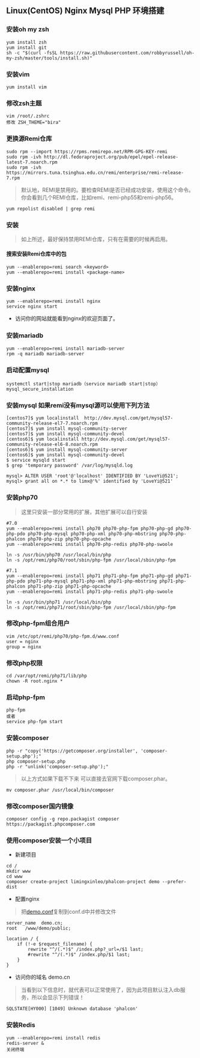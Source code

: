 ## Linux(CentOS) Nginx Mysql PHP 环境搭建

### 安装oh my zsh
~~~
yum install zsh
yum install git
sh -c "$(curl -fsSL https://raw.githubusercontent.com/robbyrussell/oh-my-zsh/master/tools/install.sh)"
~~~

### 安装vim
~~~
yum install vim
~~~

### 修改zsh主题
~~~
vim /root/.zshrc
修改 ZSH_THEME="bira"
~~~

### 更换源Remi仓库
~~~
sudo rpm --import https://rpms.remirepo.net/RPM-GPG-KEY-remi
sudo rpm -ivh http://dl.fedoraproject.org/pub/epel/epel-release-latest-7.noarch.rpm
sudo rpm -ivh https://mirrors.tuna.tsinghua.edu.cn/remi/enterprise/remi-release-7.rpm
~~~

> 默认地，REMI是禁用的。要检查REMI是否已经成功安装，使用这个命令。你会看到几个REMI仓库，比如remi、remi-php55和remi-php56。

~~~
yum repolist disabled | grep remi
~~~

### 安装
> 如上所述，最好保持禁用REMI仓库，只有在需要的时候再启用。

#### 搜索安装Remi仓库中的包
~~~
yum --enablerepo=remi search <keyword>
yum --enablerepo=remi install <package-name>
~~~

### 安装nginx
~~~
yum --enablerepo=remi install nginx
service nginx start
~~~
* 访问你的网站就能看到nginx的欢迎页面了。

### 安装mariadb
~~~
yum --enablerepo=remi install mariadb-server
rpm -q mariadb mariadb-server
~~~
### 启动配置mysql
~~~
systemctl start|stop mariadb（service mariadb start|stop）
mysql_secure_installation
~~~

### 安装mysql 如果remi没有mysql源可以使用下列方法
~~~
[centos7]$ yum localinstall  http://dev.mysql.com/get/mysql57-community-release-el7-7.noarch.rpm
[centos7]$ yum install mysql-community-server
[centos7]$ yum install mysql-community-devel
[centos6]$ yum localinstall http://dev.mysql.com/get/mysql57-community-release-el6-8.noarch.rpm
[centos6]$ yum install mysql-community-server
[centos6]$ yum install mysql-community-devel
$ service mysqld start
$ grep 'temporary password' /var/log/mysqld.log

mysql> ALTER USER 'root'@'localhost' IDENTIFIED BY 'LoveYi@521';
mysql> grant all on *.* to limx@'%' identified by 'LoveYi@521'
~~~


### 安装php70
> 这里只安装一部分常用的扩展，其他扩展可以自行安装

~~~
#7.0
yum --enablerepo=remi install php70 php70-php-fpm php70-php-gd php70-php-pdo php70-php-mysql php70-php-xml php70-php-mbstring php70-php-phalcon php70-php-zip php70-php-opcache
yum --enablerepo=remi install php70-php-redis php70-php-swoole

ln -s /usr/bin/php70 /usr/local/bin/php
ln -s /opt/remi/php70/root/sbin/php-fpm /usr/local/sbin/php-fpm

#7.1
yum --enablerepo=remi install php71 php71-php-fpm php71-php-gd php71-php-pdo php71-php-mysql php71-php-xml php71-php-mbstring php71-php-phalcon php71-php-zip php71-php-opcache
yum --enablerepo=remi install php71-php-redis php71-php-swoole

ln -s /usr/bin/php71 /usr/local/bin/php
ln -s /opt/remi/php71/root/sbin/php-fpm /usr/local/sbin/php-fpm
~~~

### 修改php-fpm组合用户
~~~
vim /etc/opt/remi/php70/php-fpm.d/www.conf
user = nginx
group = nginx
~~~

### 修改php权限
~~~
cd /var/opt/remi/php71/lib/php
chown -R root.nginx *
~~~

### 启动php-fpm
~~~
php-fpm
或者
service php-fpm start
~~~

### 安装composer
~~~
php -r "copy('https://getcomposer.org/installer', 'composer-setup.php');"
php composer-setup.php
php -r "unlink('composer-setup.php');"
~~~

> 以上方式如果下载不下来 可以直接去官网下载composer.phar。

~~~
mv composer.phar /usr/local/bin/composer
~~~
### 修改composer国内镜像
~~~
composer config -g repo.packagist composer https://packagist.phpcomposer.com
~~~
### 使用composer安装一个小项目
* 新建项目
~~~
cd /
mkdir www
cd www
composer create-project limingxinleo/phalcon-project demo --prefer-dist
~~~
* 配置nginx

> 把[demo.conf](http://7xrqhy.com1.z0.glb.clouddn.com/phalcon.conf)复制到conf.d中并修改文件

~~~
server_name  demo.cn;
root   /www/demo/public;

location / {
    if (!-e $request_filename) {
        rewrite "^/(.*)$" /index.php?_url=/$1 last;
        #rewrite "^/(.*)$" /index.php/$1 last;
    }
}
~~~
* 访问你的域名 demo.cn

> 当看到以下信息时，就代表可以正常使用了，因为此项目默认注入db服务，所以会显示下列错误！

~~~
SQLSTATE[HY000] [1049] Unknown database 'phalcon'
~~~

### 安装Redis
~~~
yum --enablerepo=remi install redis
redis-server &
关闭终端
~~~
